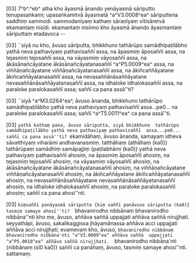 [03] 7^b^.^eb^ atha kho āyasmā ānando yenāyasmā  sāriputto tenupasaṅkami; upasaṅkamitvā āyasmatā ^a^V3.0008^ea^ sāriputtena saddhiṃ  sammodi. sammodanīyaṃ kathaṃ sāraṇīyaṃ vītisāretvā ekamantaṃ  nisīdi. ekamantaṃ nisinno kho āyasmā ānando āyasmantaṃ  sāriputtaṃ etadavoca --

[03] ``siyā nu kho, āvuso sāriputta, bhikkhuno tathārūpo  samādhipaṭilābho yathā neva pathaviyaṃ pathavisaññī assa, na āpasmiṃ  āposaññī assa, na tejasmiṃ tejosaññī assa, na vāyasmiṃ  vāyosaññī assa, na ākāsānañcāyatane ākāsānañcāyatanasaññī  ^a^P5.0009^ea^ assa, na viññāṇañcāyatane viññāṇañcāyatanasaññī  assa, na ākiñcaññāyatane ākiñcaññāyatanasaññī assa, na  nevasaññānāsaññāyatane nevasaññānāsaññāyatanasaññī assa, na  idhaloke idhalokasaññī assa, na paraloke paralokasaññī assa;  saññī ca pana assā''ti?

[03] ``siyā ^a^M3.0264^ea^, āvuso ānanda, bhikkhuno tathārūpo  samādhipaṭilābho yathā neva pathaviyaṃ pathavisaññī assa...pe0... na  paraloke paralokasaññī assa; saññī ^a^T5.0011^ea^ ca pana assā''ti.

[03] ``yathā kathaṃ pana, āvuso sāriputta, siyā bhikkhuno  tathārūpo samādhipaṭilābho yathā neva pathaviyaṃ pathavisaññī  assa...pe0... saññī ca pana assā''ti? ``ekamidāhaṃ, āvuso  ānanda, samayaṃ idheva sāvatthiyaṃ viharāmi andhavanasmiṃ. tatthāhaṃ {athāhaṃ  (ka0)}  tathārūpaṃ samādhiṃ samāpajjiṃ {paṭilabhāmi (ka0)} yathā neva pathaviyaṃ pathavisaññī ahosiṃ,  na āpasmiṃ āposaññī ahosiṃ, na tejasmiṃ tejosaññī ahosiṃ, na  vāyasmiṃ vāyosaññī ahosiṃ, na ākāsānañcāyatane  ākāsānañcāyatanasaññī ahosiṃ, na viññāṇañcāyatane  viññāṇañcāyatanasaññī ahosiṃ, na ākiñcaññāyatane  ākiñcaññāyatanasaññī ahosiṃ, na nevasaññānāsaññāyatane  nevasaññānāsaññāyatanasaññī ahosiṃ, na idhaloke idhalokasaññī  ahosiṃ, na paraloke paralokasaññī ahosiṃ; saññī ca pana  ahosi''nti.

[03] ``kiṃsaññī panāyasmā sāriputto {kiṃ saññī panāvuso sāriputta (ka0)} tasmiṃ samaye ahosī''ti?  ``bhavanirodho nibbānaṃ bhavanirodho nibbāna''nti kho me,  āvuso, aññāva saññā uppajjati aññāva saññā nirujjhati.  seyyathāpi, āvuso, sakalikaggissa jhāyamānassa aññāva acci  uppajjati aññāva acci nirujjhati; evamevaṃ kho, āvuso,  `bhavanirodho nibbānaṃ bhavanirodho nibbāna'nti ^a^V3.0009^ea^ aññāva saññā  uppajjati ^a^P5.0010^ea^ aññāva saññā nirujjhati.  `bhavanirodho nibbāna'nti {nibbānaṃ (sī0 ka0)} saññī ca panāhaṃ, āvuso, tasmiṃ samaye  ahosi''nti. sattamaṃ.